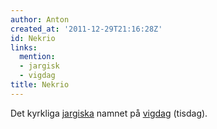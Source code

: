 ```yaml
---
author: Anton
created_at: '2011-12-29T21:16:28Z'
id: Nekrio
links:
  mention:
  - jargisk
  - vigdag
title: Nekrio
---
```


Det kyrkliga [jargiska] namnet på [vigdag] (tisdag).

  [jargiska]: jargisk
  [vigdag]: vigdag
